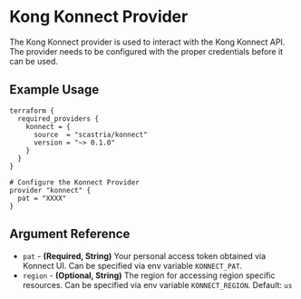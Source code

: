 # Kong Konnect Provider
The Kong Konnect provider is used to interact with the Kong Konnect API.  The provider
needs to be configured with the proper credentials before it can be used.
## Example Usage
```hcl
terraform {
  required_providers {
    konnect = {
      source  = "scastria/konnect"
      version = "~> 0.1.0"
    }
  }
}

# Configure the Konnect Provider
provider "konnect" {
  pat = "XXXX"
}
```
## Argument Reference
* `pat` - **(Required, String)** Your personal access token obtained via Konnect UI. Can be specified via env variable `KONNECT_PAT`.
* `region` - **(Optional, String)** The region for accessing region specific resources. Can be specified via env variable `KONNECT_REGION`. Default: `us`
